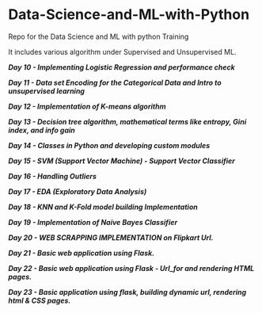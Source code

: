 # Data-Science-and-ML-with-Python
Repo for the Data Science and ML with python Training

It includes various algorithm under Supervised and Unsupervised ML.

***Day 10 - Implementing Logistic Regression and performance check***

***Day 11 - Data set Encoding for the Categorical Data and Intro to unsupervised learning***

***Day 12 - Implementation of K-means algorithm***

***Day 13 - Decision tree algorithm, mathematical terms like entropy, Gini index, and info gain***

***Day 14 - Classes in Python and developing custom modules***

***Day 15 - SVM (Support Vector Machine) - Support Vector Classifier***

***Day 16 - Handling Outliers***

***Day 17 - EDA (Exploratory Data Analysis)***

***Day 18 - KNN and K-Fold model building Implementation***

***Day 19 - Implementation of Naive Bayes Classifier***

***Day 20 - WEB SCRAPPING IMPLEMENTATION on Flipkart Url.***

***Day 21 - Basic web application using Flask.***

***Day 22 - Basic web application using Flask - Url_for and rendering HTML pages.***

***Day 23 - Basic application using flask, building dynamic url, rendering html & CSS pages.***
